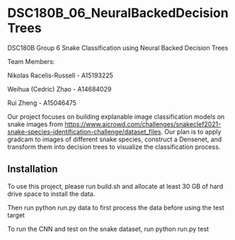 # DSC180B_06_NeuralBackedDecisionTrees
DSC180B Group 6 Snake Classification using Neural Backed Decision Trees

Team Members:

Nikolas Racelis-Russell - A15193225

Weihua (Cedric) Zhao - A14684029 

Rui Zheng - A15046475

Our project focuses on building explanable image classification models on snake images from https://www.aicrowd.com/challenges/snakeclef2021-snake-species-identification-challenge/dataset_files. Our plan is to apply gradcam to images of different snake species, construct a Densenet, and transform them into decision trees to visualize the classification process. 

## Installation

To use this project, please run build.sh and allocate at least 30 GB of hard drive space to install the data.

Then run python run.py data to first process the data before using the test target

To run the CNN and test on the snake dataset, run python run.py test
